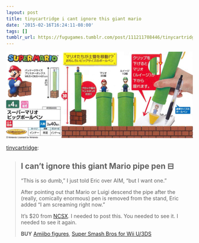 ```yaml
---
layout: post
title: tinycartridge i cant ignore this giant mario
date: '2015-02-16T16:24:11-08:00'
tags: []
tumblr_url: https://fugugames.tumblr.com/post/111211708446/tinycartridge-i-cant-ignore-this-giant-mario
---
```

 ![](/tumblr_files/tumblr_njvppqJ4HL1qzp9weo1_1280.png)  

[tinycartridge](http://tinycartridge.com/post/111210094142/i-cant-ignore-this-giant-mario-pipe-pen-this):

> ## **I can’t ignore this giant Mario pipe pen ⊟**
> 
> “This is so dumb,” I just told Eric over AIM, “but I want one.”
> 
> After pointing out that Mario or Luigi descend the pipe after the (really, comically enormous) pen is removed from the stand, Eric added “I am screaming right now.”
> 
> It’s $20 from [NCSX](http://www.shopncsx.com/smpen.aspx). I needed to post this. You needed to see it. I needed to see it again.
> 
> **BUY** [Amiibo figures](http://www.amazon.com/gp/product/B00N4ABT1C/ref=as_li_tl?ie=UTF8&camp=1789&creative=390957&creativeASIN=B00N4ABT1C&linkCode=as2&tag=tinycart-20&linkId=WRVANGQP4NRY5NYK), [Super Smash Bros for Wii U/3DS](http://www.amazon.com/gp/product/B00DD0B1R0/ref=as_li_tl?ie=UTF8&camp=1789&creative=390957&creativeASIN=B00DD0B1R0&linkCode=as2&tag=tinycart-20&linkId=EFKVSHANX7D6IF3K)

